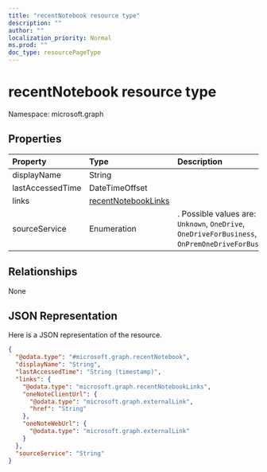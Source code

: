 ```yaml
---
title: "recentNotebook resource type"
description: ""
author: ""
localization_priority: Normal
ms.prod: ""
doc_type: resourcePageType
---
```


# recentNotebook resource type


Namespace: microsoft.graph



## Properties
|Property|Type|Description|
|:---|:---|:---|
|displayName|String||
|lastAccessedTime|DateTimeOffset||
|links|[recentNotebookLinks](../resources/recentnotebooklinks.md)||
|sourceService|Enumeration|. Possible values are: `Unknown`, `OneDrive`, `OneDriveForBusiness`, `OnPremOneDriveForBusiness`.|

## Relationships
None

## JSON Representation
Here is a JSON representation of the resource.
<!-- {
  "blockType": "resource",
  "@odata.type": "microsoft.graph.recentNotebook"
}
-->
``` json
{
  "@odata.type": "#microsoft.graph.recentNotebook",
  "displayName": "String",
  "lastAccessedTime": "String (timestamp)",
  "links": {
    "@odata.type": "microsoft.graph.recentNotebookLinks",
    "oneNoteClientUrl": {
      "@odata.type": "microsoft.graph.externalLink",
      "href": "String"
    },
    "oneNoteWebUrl": {
      "@odata.type": "microsoft.graph.externalLink"
    }
  },
  "sourceService": "String"
}
```

